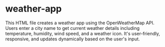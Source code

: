 # weather-app
This HTML file creates a weather app using the OpenWeatherMap API. Users enter a city name to get current weather details including temperature, humidity, wind speed, and a weather icon. It's user-friendly, responsive, and updates dynamically based on the user's input.
